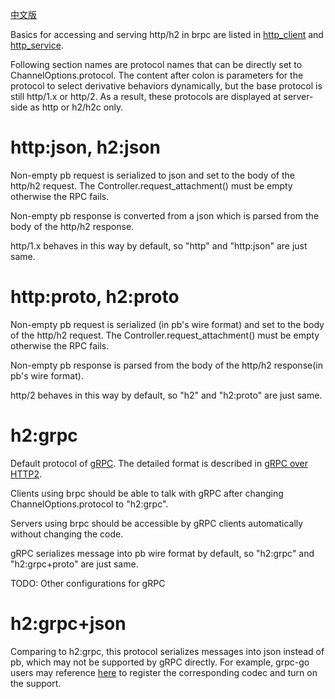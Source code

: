[中文版](../cn/http_derivatives.md)

Basics for accessing and serving http/h2 in brpc are listed in [http_client](http_client.md) and [http_service](http_service.md).

Following section names are protocol names that can be directly set to ChannelOptions.protocol. The content after colon is parameters for the protocol to select derivative behaviors dynamically, but the base protocol is still http/1.x or http/2. As a result, these protocols are displayed at server-side as http or h2/h2c only.

# http:json, h2:json

Non-empty pb request is serialized to json and set to the body of the http/h2 request. The Controller.request_attachment() must be empty otherwise the RPC fails.

Non-empty pb response is converted from a json which is parsed from the body of the http/h2 response.

http/1.x behaves in this way by default, so "http" and "http:json" are just same.

# http:proto, h2:proto

Non-empty pb request is serialized (in pb's wire format) and set to the body of the http/h2 request. The Controller.request_attachment() must be empty otherwise the RPC fails.

Non-empty pb response is parsed from the body of the http/h2 response(in pb's wire format).

http/2 behaves in this way by default, so "h2" and "h2:proto" are just same.

# h2:grpc

Default protocol of [gRPC](https://github.com/grpc). The detailed format is described in [gRPC over HTTP2](https://github.com/grpc/grpc/blob/master/doc/PROTOCOL-HTTP2.md).

Clients using brpc should be able to talk with gRPC after changing ChannelOptions.protocol to "h2:grpc".

Servers using brpc should be accessible by gRPC clients automatically without changing the code.

gRPC serializes message into pb wire format by default, so "h2:grpc" and "h2:grpc+proto" are just same.

TODO: Other configurations for gRPC 

# h2:grpc+json

Comparing to h2:grpc, this protocol serializes messages into json instead of pb, which may not be supported by gRPC directly. For example, grpc-go users may reference [here](https://github.com/johanbrandhorst/grpc-json-example/blob/master/codec/json.go) to register the corresponding codec and turn on the support.
